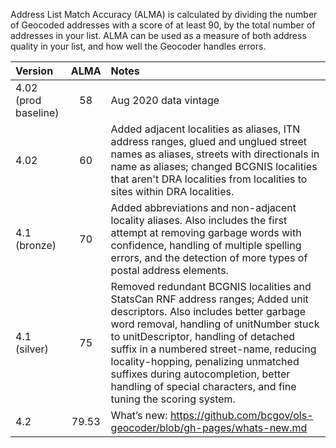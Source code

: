 Address List Match Accuracy (ALMA) is calculated by dividing the number of Geocoded addresses with a score of at least 90, by the total number of addresses in your list. ALMA can be used as a measure of both address quality in your list, and how well the Geocoder handles errors.

|Version|ALMA|Notes|
|:---|:---:|:---|
|4.02 (prod baseline)|58|Aug 2020 data vintage|
|4.02|60|Added adjacent localities as aliases, ITN address ranges, glued and unglued street names as aliases, streets with directionals in name as aliases; changed BCGNIS localities that aren't DRA localities from localities to sites within DRA localities.|
|4.1 (bronze)|70|Added abbreviations and non-adjacent locality aliases. Also includes the first attempt at removing garbage words with confidence, handling of multiple spelling errors, and the detection of more types of postal address elements.|
|4.1 (silver)|75|Removed redundant BCGNIS localities and StatsCan RNF address ranges; Added unit descriptors. Also includes better garbage word removal, handling of unitNumber stuck to unitDescriptor, handling of detached suffix in a numbered street-name, reducing locality-hopping, penalizing unmatched suffixes during autocompletion, better handling of special characters, and fine tuning the scoring system.|
|4.2|79.53|What’s new:  https://github.com/bcgov/ols-geocoder/blob/gh-pages/whats-new.md|
